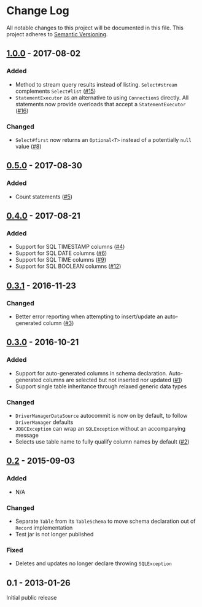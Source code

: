 # Change Log
All notable changes to this project will be documented in this file.
This project adheres to [Semantic Versioning](http://semver.org/).

## [1.0.0] - 2017-08-02

### Added

- Method to stream query results instead of listing. 
`Select#stream` complements `Select#list` ([#15])
- `StatementExecutor` as an alternative to using `Connection`s directly. 
All statements now provide overloads that accept a `StatementExecutor` ([#16])

### Changed

- `Select#first` now returns an `Optional<T>` instead of a potentially `null` value ([#8])

## [0.5.0] - 2017-08-30

### Added
- Count statements ([#5])

## [0.4.0] - 2017-08-21

### Added
- Support for SQL TIMESTAMP columns ([#4])
- Support for SQL DATE columns ([#6])
- Support for SQL TIME columns ([#9])
- Support for SQL BOOLEAN columns ([#12])

## [0.3.1] - 2016-11-23

### Changed
- Better error reporting when attempting to insert/update an auto-generated column ([#3])

## [0.3.0] - 2016-10-21

### Added
- Support for auto-generated columns in schema declaration. 
Auto-generated columns are selected but not inserted nor updated ([#1]) 
- Support single table inheritance through relaxed generic data types

### Changed
- `DriverManagerDataSource` autocommit is now on by default, to follow `DriverManager` defaults
- `JDBCException` can wrap an `SQLException` without an accompanying message
- Selects use table name to fully qualify column names by default ([#2])

## [0.2] - 2015-09-03

### Added
- N/A

### Changed
- Separate `Table` from its `TableSchema` to move schema declaration out of `Record` implementation
- Test jar is not longer published 

### Fixed
- Deletes and updates no longer declare throwing `SQLException`

## 0.1 - 2013-01-26

Initial public release


[1.0.0]: https://github.com/testinfected/tape/compare/v1.0.0...v0.5.0
[0.5.0]: https://github.com/testinfected/tape/compare/v0.5.0...v0.4.0
[0.4.0]: https://github.com/testinfected/tape/compare/v0.4.0...v0.3.1
[0.3.1]: https://github.com/testinfected/tape/compare/v0.3.1...v0.3.0
[0.3.0]: https://github.com/testinfected/tape/compare/v0.3.0...v0.2
[0.2]: https://github.com/testinfected/tape/compare/v0.2...v0.1

[#1]: https://github.com/testinfected/tape/issues/1
[#2]: https://github.com/testinfected/tape/issues/2
[#3]: https://github.com/testinfected/tape/issues/3
[#4]: https://github.com/testinfected/tape/issues/4
[#5]: https://github.com/testinfected/tape/issues/5
[#6]: https://github.com/testinfected/tape/issues/6
[#8]: https://github.com/testinfected/tape/issues/8
[#9]: https://github.com/testinfected/tape/issues/9
[#12]: https://github.com/testinfected/tape/issues/12
[#15]: https://github.com/testinfected/tape/issues/15
[#16]: https://github.com/testinfected/tape/issues/16